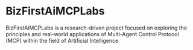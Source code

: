# BizFirstAiMCPLabs
BizFirstAiMCPLabs is a research-driven project focused on exploring the principles and real-world applications of Multi-Agent Control Protocol (MCP) within the field of Artificial Intelligence
